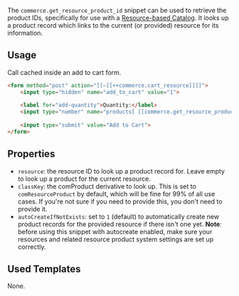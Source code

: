 The `commerce.get_resource_product_id` snippet can be used to retrieve the product IDs, specifically for use with a [Resource-based Catalog](../Product_Catalog/Resource). It looks up a product record which links to the current (or provided) resource for its information.

## Usage

Call cached inside an add to cart form. 

```` html
<form method="post" action="[[~[[++commerce.cart_resource]]]]">
    <input type="hidden" name="add_to_cart" value="1">
    
    <label for="add-quantity">Quantity:</label>
    <input type="number" name="products[ [[commerce.get_resource_product_id]] ][quantity]" value="1">
    
    <input type="submit" value="Add to Cart">
</form>
````

## Properties

- `resource`: the resource ID to look up a product record for. Leave empty to look up a product for the current resource. 
- `classKey`: the comProduct derivative to look up. This is set to `comResourceProduct` by default, which will be fine for 99% of all use cases. If you're not sure if you need to provide this, you don't need to provide it. 
- `autoCreateIfNotExists`: set to `1` (default) to automatically create new product records for the provided resource if there isn't one yet. **Note**: before using this snippet with autocreate enabled, make sure your resources and related resource product system settings are set up correctly. 

## Used Templates

None.
